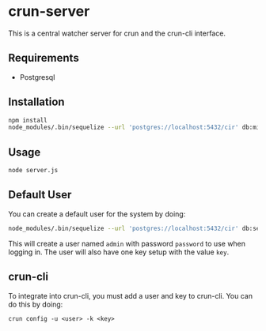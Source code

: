 crun-server
===========

This is a central watcher server for crun and the crun-cli interface.

## Requirements
* Postgresql

## Installation
```bash
npm install
node_modules/.bin/sequelize --url 'postgres://localhost:5432/cir' db:migrate
```

## Usage
```bash
node server.js
```

## Default User
You can create a default user for the system by doing:
```bash
node_modules/.bin/sequelize --url 'postgres://localhost:5432/cir' db:seed:all
```
This will create a user named `admin` with password `password` to use when logging
in. The user will also have one key setup with the value `key`.

## crun-cli
To integrate into crun-cli, you must add a user and key to crun-cli. You can do this
by doing:
```
crun config -u <user> -k <key>
```